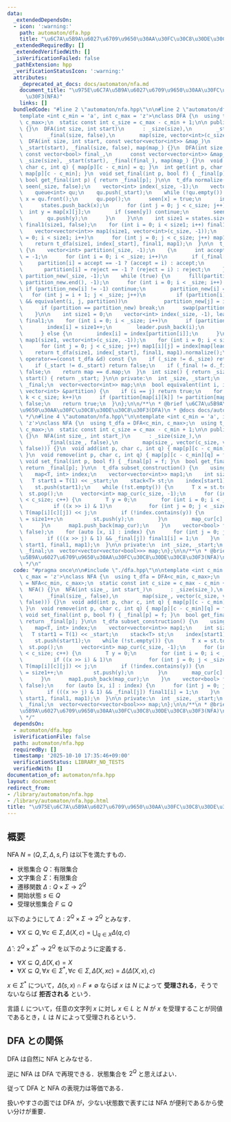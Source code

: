```yaml
---
data:
  _extendedDependsOn:
  - icon: ':warning:'
    path: automaton/dfa.hpp
    title: "\u6C7A\u5B9A\u6027\u6709\u9650\u30AA\u30FC\u30C8\u30DE\u30C8\u30F3(DFA)"
  _extendedRequiredBy: []
  _extendedVerifiedWith: []
  _isVerificationFailed: false
  _pathExtension: hpp
  _verificationStatusIcon: ':warning:'
  attributes:
    _deprecated_at_docs: docs/automaton/nfa.md
    document_title: "\u975E\u6C7A\u5B9A\u6027\u6709\u9650\u30AA\u30FC\u30C8\u30DE\u30C8\
      \u30F3(NFA)"
    links: []
  bundledCode: "#line 2 \"automaton/nfa.hpp\"\n\n#line 2 \"automaton/dfa.hpp\"\n\n\
    template <int c_min = 'a', int c_max = 'z'>\nclass DFA {\n  using t_dfa = DFA<c_min,\
    \ c_max>;\n  static const int c_size = c_max - c_min + 1;\n\n public:\n  DFA()\
    \ {}\n  DFA(int size, int start)\n      : _size(size),\n        _start(start),\n\
    \        _final(size, false),\n        map(size, vector<int>(c_size, -1)) {}\n\
    \  DFA(int size, int start, const vector<vector<int>> &map_)\n      : _size(size),\
    \ _start(start), _final(size, false), map(map_) {}\n  DFA(int size, int start,\
    \ const vector<bool> final_,\n      const vector<vector<int>> &map_)\n      :\
    \ _size(size), _start(start), _final(final_), map(map_) {}\n  void set(int p,\
    \ char c, int q) { map[p][c - c_min] = q; }\n  int get(int p, char c) { return\
    \ map[p][c - c_min]; }\n  void set_final(int p, bool f) { _final[p] = f; }\n \
    \ bool get_final(int p) { return _final[p]; }\n\n  t_dfa normalize() {\n    vector<bool>\
    \ seen(_size, false);\n    vector<int> index(_size, -1);\n    vector<int> states;\n\
    \    queue<int> qu;\n    qu.push(_start);\n    while (!qu.empty()) {\n      int\
    \ x = qu.front();\n      qu.pop();\n      seen[x] = true;\n      index[x] = states.size();\n\
    \      states.push_back(x);\n      for (int j = 0; j < c_size; j++) {\n      \
    \  int y = map[x][j];\n        if (seen[y]) continue;\n        seen[y] = true;\n\
    \        qu.push(y);\n      }\n    }\n\n    int size1 = states.size();\n    vector<bool>\
    \ final1(size1, false);\n    for (int i = 0; i < size1; i++) final1[i] = _final[states[i]];\n\
    \    vector<vector<int>> map1(size1, vector<int>(c_size, -1));\n    for (int i\
    \ = 0; i < size1; i++)\n      for (int j = 0; j < c_size; j++) map1[i][j] = index[map[states[i]][j]];\n\
    \    return t_dfa(size1, index[_start], final1, map1);\n  }\n\n  t_dfa minimize()\
    \ {\n    vector<int> partition(_size, -1);\n    {\n      int accept = -1, reject\
    \ = -1;\n      for (int i = 0; i < _size; i++)\n        if (_final[i])\n     \
    \     partition[i] = accept == -1 ? (accept = i) : accept;\n        else\n   \
    \       partition[i] = reject == -1 ? (reject = i) : reject;\n    }\n\n    vector<int>\
    \ partition_new(_size, -1);\n    while (true) {\n      fill(partition_new.begin(),\
    \ partition_new.end(), -1);\n      for (int i = 0; i < _size; i++) {\n       \
    \ if (partition_new[i] != -1) continue;\n        partition_new[i] = i;\n     \
    \   for (int j = i + 1; j < _size; j++)\n          if (partition[i] == partition[j]\
    \ && equivalent(i, j, partition))\n            partition_new[j] = i;\n      }\n\
    \      if (partition == partition_new) break;\n      swap(partition, partition_new);\n\
    \    }\n\n    int size1 = 0;\n    vector<int> index(_size, -1), leader;\n    vector<bool>\
    \ final1;\n    for (int i = 0; i < _size; i++)\n      if (partition[i] == i) {\n\
    \        index[i] = size1++;\n        leader.push_back(i);\n        final1.push_back(_final[i]);\n\
    \      } else {\n        index[i] = index[partition[i]];\n      }\n    vector<vector<int>>\
    \ map1(size1, vector<int>(c_size, -1));\n    for (int i = 0; i < size1; i++)\n\
    \      for (int j = 0; j < c_size; j++) map1[i][j] = index[map[leader[i]][j]];\n\
    \    return t_dfa(size1, index[_start], final1, map1).normalize();\n  }\n\n  bool\
    \ operator==(const t_dfa &d) const {\n    if (_size != d._size) return false;\n\
    \    if (_start != d._start) return false;\n    if (_final != d._final) return\
    \ false;\n    return map == d.map;\n  }\n  int size() { return _size; }\n  int\
    \ start() { return _start; }\n\n private:\n  int _size, _start;\n  vector<bool>\
    \ _final;\n  vector<vector<int>> map;\n\n  bool equivalent(int i, int j, const\
    \ vector<int> &partition) {\n    if (i == j) return true;\n    for (int k = 0;\
    \ k < c_size; k++)\n      if (partition[map[i][k]] != partition[map[j][k]]) return\
    \ false;\n    return true;\n  }\n};\n\n/**\n * @brief \u6C7A\u5B9A\u6027\u6709\
    \u9650\u30AA\u30FC\u30C8\u30DE\u30C8\u30F3(DFA)\n * @docs docs/automaton/dfa.md\n\
    \ */\n#line 4 \"automaton/nfa.hpp\"\n\ntemplate <int c_min = 'a', int c_max =\
    \ 'z'>\nclass NFA {\n  using t_dfa = DFA<c_min, c_max>;\n  using t_nfa = NFA<c_min,\
    \ c_max>;\n  static const int c_size = c_max - c_min + 1;\n\n public:\n  NFA()\
    \ {}\n  NFA(int size_, int start_)\n      : _size(size_),\n        _start(start_),\n\
    \        _final(size_, false),\n        map(size_, vector(c_size, vector<bool>(size_,\
    \ false))) {}\n  void add(int p, char c, int q) { map[p][c - c_min][q] = true;\
    \ }\n  void remove(int p, char c, int q) { map[p][c - c_min][q] = false; }\n \
    \ void set_final(int p, bool f) { _final[p] = f; }\n  bool get_final(int p) {\
    \ return _final[p]; }\n\n  t_dfa subset_construction() {\n    using T = long long;\n\
    \    map<T, int> index;\n    vector<vector<int>> map1;\n    int size1 = 0;\n \
    \   T start1 = T(1) << _start;\n    stack<T> st;\n    index[start1] = size1++;\n\
    \    st.push(start1);\n    while (!st.empty()) {\n      T x = st.top();\n    \
    \  st.pop();\n      vector<int> map_cur(c_size, -1);\n      for (int c = 0; c\
    \ < c_size; c++) {\n        T y = 0;\n        for (int i = 0; i < _size; i++)\n\
    \          if ((x >> i) & 1)\n            for (int j = 0; j < _size; j++) y |=\
    \ T(map[i][c][j]) << j;\n        if (!index.contains(y)) {\n          index[y]\
    \ = size1++;\n          st.push(y);\n        }\n        map_cur[c] = index[y];\n\
    \      }\n      map1.push_back(map_cur);\n    }\n    vector<bool> final1(size1,\
    \ false);\n    for (auto [x, i] : index) {\n      for (int j = 0; j < _size; j++)\n\
    \        if (((x >> j) & 1) && _final[j]) final1[i] = 1;\n    }\n    return t_dfa(index.size(),\
    \ start1, final1, map1);\n  }\n\n private:\n  int _size, _start;\n  vector<bool>\
    \ _final;\n  vector<vector<vector<bool>>> map;\n};\n\n/**\n * @brief \u975E\u6C7A\
    \u5B9A\u6027\u6709\u9650\u30AA\u30FC\u30C8\u30DE\u30C8\u30F3(NFA)\n * @docs docs/automaton/nfa.md\n\
    \ */\n"
  code: "#pragma once\n\n#include \"./dfa.hpp\"\n\ntemplate <int c_min = 'a', int\
    \ c_max = 'z'>\nclass NFA {\n  using t_dfa = DFA<c_min, c_max>;\n  using t_nfa\
    \ = NFA<c_min, c_max>;\n  static const int c_size = c_max - c_min + 1;\n\n public:\n\
    \  NFA() {}\n  NFA(int size_, int start_)\n      : _size(size_),\n        _start(start_),\n\
    \        _final(size_, false),\n        map(size_, vector(c_size, vector<bool>(size_,\
    \ false))) {}\n  void add(int p, char c, int q) { map[p][c - c_min][q] = true;\
    \ }\n  void remove(int p, char c, int q) { map[p][c - c_min][q] = false; }\n \
    \ void set_final(int p, bool f) { _final[p] = f; }\n  bool get_final(int p) {\
    \ return _final[p]; }\n\n  t_dfa subset_construction() {\n    using T = long long;\n\
    \    map<T, int> index;\n    vector<vector<int>> map1;\n    int size1 = 0;\n \
    \   T start1 = T(1) << _start;\n    stack<T> st;\n    index[start1] = size1++;\n\
    \    st.push(start1);\n    while (!st.empty()) {\n      T x = st.top();\n    \
    \  st.pop();\n      vector<int> map_cur(c_size, -1);\n      for (int c = 0; c\
    \ < c_size; c++) {\n        T y = 0;\n        for (int i = 0; i < _size; i++)\n\
    \          if ((x >> i) & 1)\n            for (int j = 0; j < _size; j++) y |=\
    \ T(map[i][c][j]) << j;\n        if (!index.contains(y)) {\n          index[y]\
    \ = size1++;\n          st.push(y);\n        }\n        map_cur[c] = index[y];\n\
    \      }\n      map1.push_back(map_cur);\n    }\n    vector<bool> final1(size1,\
    \ false);\n    for (auto [x, i] : index) {\n      for (int j = 0; j < _size; j++)\n\
    \        if (((x >> j) & 1) && _final[j]) final1[i] = 1;\n    }\n    return t_dfa(index.size(),\
    \ start1, final1, map1);\n  }\n\n private:\n  int _size, _start;\n  vector<bool>\
    \ _final;\n  vector<vector<vector<bool>>> map;\n};\n\n/**\n * @brief \u975E\u6C7A\
    \u5B9A\u6027\u6709\u9650\u30AA\u30FC\u30C8\u30DE\u30C8\u30F3(NFA)\n * @docs docs/automaton/nfa.md\n\
    \ */"
  dependsOn:
  - automaton/dfa.hpp
  isVerificationFile: false
  path: automaton/nfa.hpp
  requiredBy: []
  timestamp: '2025-10-10 17:35:46+09:00'
  verificationStatus: LIBRARY_NO_TESTS
  verifiedWith: []
documentation_of: automaton/nfa.hpp
layout: document
redirect_from:
- /library/automaton/nfa.hpp
- /library/automaton/nfa.hpp.html
title: "\u975E\u6C7A\u5B9A\u6027\u6709\u9650\u30AA\u30FC\u30C8\u30DE\u30C8\u30F3(NFA)"
---
```

## 概要

NFA $N=(Q,\Sigma,\Delta,s,F)$ は以下を満たすもの．

- 状態集合 $Q$：有限集合
- 文字集合 $\Sigma$：有限集合
- 遷移関数 $\Delta:Q\times\Sigma\to 2^Q$
- 開始状態 $s\in Q$
- 受理状態集合 $F\subseteq Q$

以下のようにして $\Delta:2^Q\times\Sigma\to 2^Q$ とみなす．

- $\forall X\subseteq Q,\forall c\in\Sigma,\Delta(X,c)=\bigcup_{q\in X}\Delta(q,c)$

$\hat{\Delta}:2^Q\times\Sigma^*\to 2^Q$ を以下のように定義する．

- $\forall X\subseteq Q,\hat{\Delta}(X,\epsilon)=X$
- $\forall X\subseteq Q,\forall x\in\Sigma^*,\forall c\in\Sigma,\hat{\Delta}(X,xc)=\Delta(\hat{\Delta}(X,x),c)$

$x\in\Sigma^*$ について，$\hat{\Delta}(s,x)\cap F\neq\emptyset$ ならば $x$ は $N$ によって **受理される**，そうでないならば **拒否される** という．

言語 $L$ について，任意の文字列 $x$ に対し $x\in L$ と $N$ が $x$ を受理することが同値であるとき，$L$ は $N$ によって受理されるという．

## DFA との関係

DFA は自然に NFA とみなせる．

逆に NFA は DFA で再現できる．状態集合を $2^Q$ と思えばよい．

従って DFA と NFA の表現力は等価である．

扱いやすさの面では DFA が，少ない状態数で表すには NFA が便利であるから使い分けが重要．